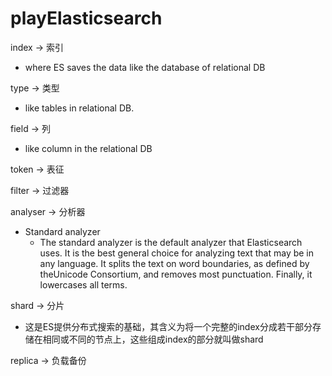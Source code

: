 # playElasticsearch

index -> 索引
- where ES saves the data like the database of relational DB

type -> 类型
- like tables in relational DB. 

field -> 列
- like column in the relational DB

token -> 表征

filter -> 过滤器

analyser -> 分析器
- Standard analyzer
    
    - The standard analyzer is the default analyzer that Elasticsearch uses. It is the best general choice for analyzing text that may be in any language. It splits the text on word boundaries, as defined by theUnicode Consortium, and removes most punctuation. Finally, it lowercases all terms. 

shard -> 分片
- 这是ES提供分布式搜索的基础，其含义为将一个完整的index分成若干部分存储在相同或不同的节点上，这些组成index的部分就叫做shard

replica -> 负载备份

